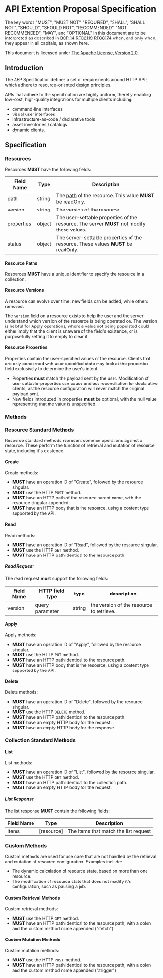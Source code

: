 # API Extention Proposal Specification

The key words "MUST", "MUST NOT", "REQUIRED", "SHALL", "SHALL NOT", "SHOULD", "SHOULD NOT", "RECOMMENDED", "NOT RECOMMENDED", "MAY", and "OPTIONAL" in this document are to be interpreted as described in [BCP 14](https://tools.ietf.org/html/bcp14) [RFC2119](https://tools.ietf.org/html/rfc2119) [RFC8174](https://tools.ietf.org/html/rfc8174) when, and only when, they appear in all capitals, as shown here.

This document is licensed under [The Apache License, Version 2.0](https://www.apache.org/licenses/LICENSE-2.0.html).

## Introduction

The AEP Specification defines a set of requirements around HTTP APIs which
adhere to resource-oriented design principles.

APIs that adhere to the specification are highly uniform, thereby enabling
low-cost, high-quality integrations for multiple clients including:

- command-line interfaces
- visual user interfaces
- infrastructure-as-code / declarative tools
- asset inventories / catalogs
- dynamic clients.

## Specification

### Resources

Resources **MUST** have the following fields:

| Field Name | Type   | Description                                                                                |
| ---------- | ------ | ------------------------------------------------------------------------------------------ |
| path       | string | The [path](#resource-paths) of the resource. This value **MUST** be readOnly.              |
| version    | string | The version of the resource.                                                               |
| properties | object | The user-settable properties of the resource. The server **MUST** not modify these values. |
| status     | object | The server-settable properties of the resource. These values **MUST** be readOnly.         |

#### Resource Paths

Resources **MUST** have a unique identifier to specify the resource in a
collection.

#### Resource Versions

A resource can evolve over time: new fields can be added, while others removed.

The `version` field on a resource exists to help the user and the server
understand which version of the resource is being operated on. The version is
helpful for [Apply](#apply) operations, where a value not being populated could
either imply that the client is unaware of the field's existence, or is
purposefully setting it to empty to clear it.

#### Resource Properties

Properties contain the user-specified values of the resource. Clients that are
only concerned with user-specified state may look at the properties field
exclusively to determine the user's intent.

- Properties **must** match the payload sent by the user. Modification of user
  settable-properties can cause endless reconciliation for declarative clients,
  as the resource configuration will never match the original payload sent.
- New fields introduced in properties **must** be optional, with the null value
  representing that the value is unspecified.

### Methods

### Resource Standard Methods

Resource standard methods represent common operations against a resource. These
perform the function of retrieval and mutation of resource state, including it's
existence.

#### Create

Create methods:

- **MUST** have an operation ID of "Create", followed by the resource singular.
- **MUST** use the HTTP `POST` method.
- **MUST** have an HTTP path of the resource parent name, with the resource
  singular appended.
- **MUST** have an HTTP body that is the resource, using a content type
  supported by the API.

#### Read

Read methods:

- **MUST** have an operation ID of "Read", followed by the resource singular.
- **MUST** use the HTTP `GET` method.
- **MUST** have an HTTP path identical to the resource path.

##### Read Request

The read request **must** support the following fields:

| Field Name | HTTP field type | type   | description                              |
| ---------- | --------------- | ------ | ---------------------------------------- |
| version    | query parameter | string | the version of the resource to retrieve. |

#### Apply

Apply methods:

- **MUST** have an operation ID of "Apply", followed by the resource singular.
- **MUST** use the HTTP `PUT` method.
- **MUST** have an HTTP path identical to the resource path.
- **MUST** have an HTTP body that is the resource, using a content type
  supported by the API.

#### Delete

Delete methods:

- **MUST** have an operation ID of "Delete", followed by the resource singular.
- **MUST** use the HTTP `DELETE` method.
- **MUST** have an HTTP path identical to the resource path.
- **MUST** have an empty HTTP body for the request.
- **MUST** have an empty HTTP body for the response.

### Collection Standard Methods

#### List

List methods:

- **MUST** have an operation ID of "List", followed by the resource singular.
- **MUST** use the HTTP `GET` method.
- **MUST** have an HTTP path identical to the collection path.
- **MUST** have an empty HTTP body for the request.

##### List Response

The list response **MUST** contain the following fields:

| Field Name | Type       | Description                           |
| ---------- | ---------- | ------------------------------------- |
| items      | [resource] | The items that match the list request |

### Custom Methods

Custom methods are used for use case that are not handled by the retrieval and
mutation of resource configuration. Examples include:

- The dynamic calculation of resource state, based on more than one resource.
- The modification of resource state that does not modify it's configuration,
  such as pausing a job.

#### Custom Retrieval Methods

Custom retrieval methods:

- **MUST** use the HTTP `GET` method.
- **MUST** have an HTTP path identical to the resource path, with a colon and
  the custom method name appended (":fetch")

#### Custom Mutation Methods

Custom mutation methods:

- **MUST** use the HTTP `POST` method.
- **MUST** have an HTTP path identical to the resource path, with a colon and
  the custom method name appended (":trigger")